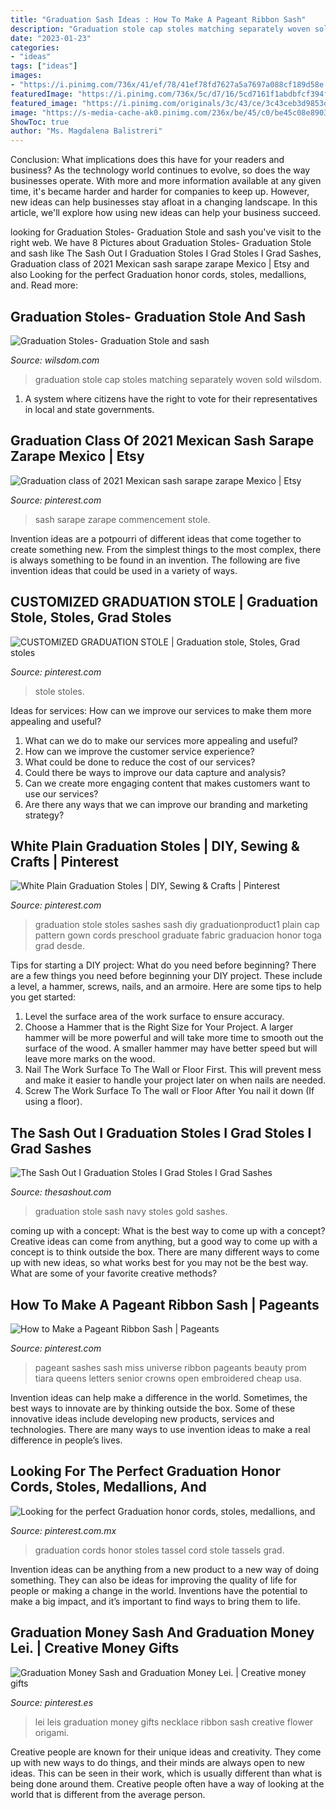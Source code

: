 ```yaml
---
title: "Graduation Sash Ideas : How To Make A Pageant Ribbon Sash"
description: "Graduation stole cap stoles matching separately woven sold wilsdom"
date: "2023-01-23"
categories:
- "ideas"
tags: ["ideas"]
images:
- "https://i.pinimg.com/736x/41/ef/78/41ef78fd7627a5a7697a088cf189d58e.jpg"
featuredImage: "https://i.pinimg.com/736x/5c/d7/16/5cd7161f1abdbfcf394f255960ce0472.jpg"
featured_image: "https://i.pinimg.com/originals/3c/43/ce/3c43ceb3d9853d367df5f568f1a789c2.jpg"
image: "https://s-media-cache-ak0.pinimg.com/236x/be/45/c0/be45c08e89036c75db7079f280368e1d--prom-ideas-tiara.jpg"
ShowToc: true
author: "Ms. Magdalena Balistreri"
---
```



Conclusion: What implications does this have for your readers and business?
As the technology world continues to evolve, so does the way businesses operate. With more and more information available at any given time, it's became harder and harder for companies to keep up. However, new ideas can help businesses stay afloat in a changing landscape. In this article, we'll explore how using new ideas can help your business succeed.

	

		
looking for Graduation Stoles- Graduation Stole and sash you've visit to the right web. We have 8 Pictures about Graduation Stoles- Graduation Stole and sash like The Sash Out I Graduation Stoles I Grad Stoles I Grad Sashes, Graduation class of 2021 Mexican sash sarape zarape Mexico | Etsy and also Looking for the perfect Graduation honor cords, stoles, medallions, and. Read more:
		
    
## Graduation Stoles- Graduation Stole And Sash

<img loading=lazy src="https://www.wilsdom.com/media/graduation-stole1c.jpg" onerror="this.onerror=null;this.src='https://tse3.mm.bing.net/th?id=OIP.Hh20xdR4uxrN7ZcrXxKBSQHaMQ&amp;pid=15.1';" alt="Graduation Stoles- Graduation Stole and sash">

_Source: wilsdom.com_

>graduation stole cap stoles matching separately woven sold wilsdom. 

	

1. A system where citizens have the right to vote for their representatives in local and state governments.

    
## Graduation Class Of 2021 Mexican Sash Sarape Zarape Mexico | Etsy

<img loading=lazy src="https://i.pinimg.com/originals/3c/43/ce/3c43ceb3d9853d367df5f568f1a789c2.jpg" onerror="this.onerror=null;this.src='https://tse1.mm.bing.net/th?id=OIP.Osk_RmsIkB2UWZo1VpWybwHaJ4&amp;pid=15.1';" alt="Graduation class of 2021 Mexican sash sarape zarape Mexico | Etsy">

_Source: pinterest.com_

>sash sarape zarape commencement stole. 

	

Invention ideas are a potpourri of different ideas that come together to create something new. From the simplest things to the most complex, there is always something to be found in an invention. The following are five invention ideas that could be used in a variety of ways.

    
## CUSTOMIZED GRADUATION STOLE | Graduation Stole, Stoles, Grad Stoles

<img loading=lazy src="https://i.pinimg.com/736x/5c/d7/16/5cd7161f1abdbfcf394f255960ce0472.jpg" onerror="this.onerror=null;this.src='https://tse1.mm.bing.net/th?id=OIP.UqD1WZjfEUqBaEcfnY5RWwHaQB&amp;pid=15.1';" alt="CUSTOMIZED GRADUATION STOLE | Graduation stole, Stoles, Grad stoles">

_Source: pinterest.com_

>stole stoles. 

	

Ideas for services: How can we improve our services to make them more appealing and useful?
1. What can we do to make our services more appealing and useful? 
2. How can we improve the customer service experience? 
3. What could be done to reduce the cost of our services? 
4. Could there be ways to improve our data capture and analysis? 
5. Can we create more engaging content that makes customers want to use our services? 
6. Are there any ways that we can improve our branding and marketing strategy?

    
## White Plain Graduation Stoles | DIY, Sewing &amp; Crafts | Pinterest

<img loading=lazy src="https://s-media-cache-ak0.pinimg.com/736x/3a/97/fe/3a97fedbca8e920b96d4a6af1907bf28.jpg" onerror="this.onerror=null;this.src='https://tse4.mm.bing.net/th?id=OIP.vc9isevMPJnjm66ep2LChwHaNJ&amp;pid=15.1';" alt="White Plain Graduation Stoles | DIY, Sewing &amp; Crafts | Pinterest">

_Source: pinterest.com_

>graduation stole stoles sashes sash diy graduationproduct1 plain cap pattern gown cords preschool graduate fabric graduacion honor toga grad desde. 

	

Tips for starting a DIY project: What do you need before beginning?
There are a few things you need before beginning your DIY project. These include a level, a hammer, screws, nails, and an armoire. Here are some tips to help you get started:
1. Level the surface area of the work surface to ensure accuracy.
2. Choose a Hammer that is the Right Size for Your Project. A larger hammer will be more powerful and will take more time to smooth out the surface of the wood. A smaller hammer may have better speed but will leave more marks on the wood.
3. Nail The Work Surface To The Wall or Floor First. This will prevent mess and make it easier to handle your project later on when nails are needed.
4. Screw The Work Surface To The wall or Floor After You nail it down (If using a floor).

    
## The Sash Out I Graduation Stoles I Grad Stoles I Grad Sashes

<img loading=lazy src="https://static.secure.website/wscfus/8774824/2317164/navy-and-gold-w642-o.jpg" onerror="this.onerror=null;this.src='https://tse2.mm.bing.net/th?id=OIP.PZlD_nwITzVaNYD_eIrT4AHaO8&amp;pid=15.1';" alt="The Sash Out I Graduation Stoles I Grad Stoles I Grad Sashes">

_Source: thesashout.com_

>graduation stole sash navy stoles gold sashes. 

	

coming up with a concept: What is the best way to come up with a concept?
Creative ideas can come from anything, but a good way to come up with a concept is to think outside the box. There are many different ways to come up with new ideas, so what works best for you may not be the best way. What are some of your favorite creative methods?

    
## How To Make A Pageant Ribbon Sash | Pageants

<img loading=lazy src="https://s-media-cache-ak0.pinimg.com/236x/be/45/c0/be45c08e89036c75db7079f280368e1d--prom-ideas-tiara.jpg" onerror="this.onerror=null;this.src='https://tse4.mm.bing.net/th?id=OIP.dG6zbuGxu_e-wRGV6haOMQAAAA&amp;pid=15.1';" alt="How to Make a Pageant Ribbon Sash | Pageants">

_Source: pinterest.com_

>pageant sashes sash miss universe ribbon pageants beauty prom tiara queens letters senior crowns open embroidered cheap usa. 

	

Invention ideas can help make a difference in the world. Sometimes, the best ways to innovate are by thinking outside the box. Some of these innovative ideas include developing new products, services and technologies. There are many ways to use invention ideas to make a real difference in people’s lives.

    
## Looking For The Perfect Graduation Honor Cords, Stoles, Medallions, And

<img loading=lazy src="https://i.pinimg.com/736x/41/ef/78/41ef78fd7627a5a7697a088cf189d58e.jpg" onerror="this.onerror=null;this.src='https://tse2.mm.bing.net/th?id=OIP.yiUcCWQcpNlxuqKx763aYgHaLH&amp;pid=15.1';" alt="Looking for the perfect Graduation honor cords, stoles, medallions, and">

_Source: pinterest.com.mx_

>graduation cords honor stoles tassel cord stole tassels grad. 

	

Invention ideas can be anything from a new product to a new way of doing something. They can also be ideas for improving the quality of life for people or making a change in the world. Inventions have the potential to make a big impact, and it’s important to find ways to bring them to life.

    
## Graduation Money Sash And Graduation Money Lei. | Creative Money Gifts

<img loading=lazy src="https://i.pinimg.com/originals/dd/37/c5/dd37c55d6d118acb92df74a15be81796.jpg" onerror="this.onerror=null;this.src='https://tse2.mm.bing.net/th?id=OIP.aml6UOMycw8rvpXB-uE--AHaJ4&amp;pid=15.1';" alt="Graduation Money Sash and Graduation Money Lei. | Creative money gifts">

_Source: pinterest.es_

>lei leis graduation money gifts necklace ribbon sash creative flower origami. 

	

Creative people are known for their unique ideas and creativity. They come up with new ways to do things, and their minds are always open to new ideas. This can be seen in their work, which is usually different than what is being done around them. Creative people often have a way of looking at the world that is different from the average person.

